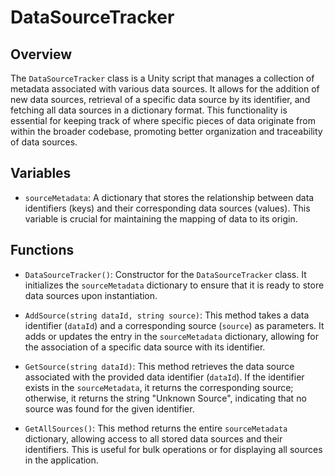 # DataSourceTracker

## Overview
The `DataSourceTracker` class is a Unity script that manages a collection of metadata associated with various data sources. It allows for the addition of new data sources, retrieval of a specific data source by its identifier, and fetching all data sources in a dictionary format. This functionality is essential for keeping track of where specific pieces of data originate from within the broader codebase, promoting better organization and traceability of data sources.

## Variables
- `sourceMetadata`: A dictionary that stores the relationship between data identifiers (keys) and their corresponding data sources (values). This variable is crucial for maintaining the mapping of data to its origin.

## Functions
- `DataSourceTracker()`: Constructor for the `DataSourceTracker` class. It initializes the `sourceMetadata` dictionary to ensure that it is ready to store data sources upon instantiation.

- `AddSource(string dataId, string source)`: This method takes a data identifier (`dataId`) and a corresponding source (`source`) as parameters. It adds or updates the entry in the `sourceMetadata` dictionary, allowing for the association of a specific data source with its identifier.

- `GetSource(string dataId)`: This method retrieves the data source associated with the provided data identifier (`dataId`). If the identifier exists in the `sourceMetadata`, it returns the corresponding source; otherwise, it returns the string "Unknown Source", indicating that no source was found for the given identifier.

- `GetAllSources()`: This method returns the entire `sourceMetadata` dictionary, allowing access to all stored data sources and their identifiers. This is useful for bulk operations or for displaying all sources in the application.